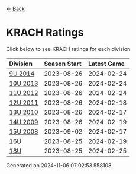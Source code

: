 [<- Back](../readme.md)
# KRACH Ratings
Click below to see KRACH ratings for each division

| Division | Season Start | Latest Game |
| :-- | :-- | :-- |
| [9U 2014](9U-2014-ratings.md) | 2023-08-26 | 2024-02-24 |
| [10U 2013](10U-2013-ratings.md) | 2023-08-26 | 2024-02-24 |
| [11U 2012](11U-2012-ratings.md) | 2023-08-26 | 2024-02-24 |
| [12U 2011](12U-2011-ratings.md) | 2023-08-26 | 2024-02-18 |
| [13U 2010](13U-2010-ratings.md) | 2023-08-26 | 2024-02-17 |
| [14U 2009](14U-2009-ratings.md) | 2023-08-26 | 2024-02-19 |
| [15U 2008](15U-2008-ratings.md) | 2023-09-02 | 2024-02-17 |
| [16U](16U-ratings.md) | 2023-08-25 | 2024-02-19 |
| [18U](18U-ratings.md) | 2023-08-25 | 2024-02-25 |

Generated on 2024-11-06 07:02:53.558108.
